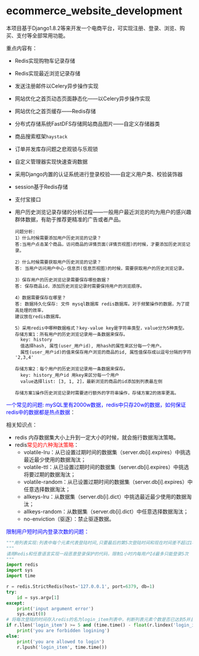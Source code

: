 # ecommerce_website_development
本项目基于Django1.8.2等来开发一个电商平台，可实现注册、登录、浏览、购买、支付等全部常用功能。

重点内容有：

- Redis实现购物车记录存储
- Redis实现最近浏览记录存储
- 发送注册邮件以Celery异步操作实现
- 网站优化之首页动态页面静态化——以Celery异步操作实现
- 网站优化之首页缓存——Redis存储
- 分布式存储系统FastDFS存储网站商品图片——自定义存储器类
- 商品搜索框架`haystack`
- 订单并发库存问题之悲观锁与乐观锁
- 自定义管理器实现快速查询数据
- 采用Django内置的认证系统进行登录校验——自定义用户类、校验装饰器
- session基于Redis存储
- 支付宝接口









- 用户历史浏览记录存储的分析过程——一般用户最近浏览的均为用户的感兴趣群体数据，有助于推荐更精准的广告或者产品。

  ```
  问题分析:
  1）什么时候需要添加用户历史浏览的记录？
  答:当用户点击某个商品，访问商品的详情页面(详情页视图)的时候，才要添加历史浏览记录。

  2）什么时候需要获取用户历史浏览的记录？
  答: 当用户访问用户中心-信息页(信息页视图)的时候，需要获取用户的历史浏览记录。

  3）保存用户的历史浏览记录需要保存哪些数据？
  答: 保存商品id，添加历史浏览记录时需要保持用户的浏览顺序。

  4）数据需要保存在哪里？
  答: 数据持久化保存: 文件 mysql数据库 redis数据库。对于频繁操作的数据，为了提高处理的效率，
  建议放在redis数据库。

  5）采用redis中哪种数据格式？key-value key是字符串类型，value分为5种类型。
  存储方案1：所有用户的历史浏览记录用一条数据来保存。
    key: history
    值选择hash, 属性(user_用户id), 用hash的属性来区分每一个用户。
    属性(user_用户id)的值来保存用户浏览的商品的id, 属性值保存成以逗号分隔的字符 '2,3,4'

  存储方案2：每个用户的历史浏览记录用一条数据来保存。
    key: history_用户id 用key来区分每一个用户
    value选择list: [3, 1, 2]，最新浏览的商品的id添加到列表最左侧

  存储方案1操作历史浏览记录时需要进行额外的字符串操作，存储方案2的效率更高。
  ```

<font color=blue>一个常见的问题: mySQL里有2000w数据，redis中只存20w的数据，如何保证redis中的数据都是热点数据</font>：

相关知识点：

- redis 内存数据集大小上升到一定大小的时候，就会施行数据淘汰策略。
- redis<font color=red>常见的六种淘汰策略</font>：
  - volatile-lru：从已设置过期时间的数据集（server.db[i].expires）中挑选最近最少使用的数据淘汰；
  - volatile-ttl：从已设置过期时间的数据集（server.db[i].expires）中挑选将要过期的数据淘汰；
  - volatile-random：从已设置过期时间的数据集（server.db[i].expires）中任意选择数据淘汰；
  - allkeys-lru：从数据集（server.db[i].dict）中挑选最近最少使用的数据淘汰；
  - allkeys-random：从数据集（server.db[i].dict）中任意选择数据淘汰；
  - no-enviction（驱逐）：禁止驱逐数据。

<font color=blue>限制用户短时间内登录次数的问题：</font>

```python
"""用列表实现:列表中每个元素代表登陆时间,只要最后的第5次登陆时间和现在时间差不超过1小时就禁止登陆"""
"""
请用Redis和任意语言实现一段恶意登录保护的代码，限制1小时内每用户Id最多只能登录5次
"""
import redis
import sys
import time

r = redis.StrictRedis(host='127.0.0.1', port=6379, db=1)
try:
    id = sys.argv[1]
except:
    print('input argument error')
    sys.exit(0)
# 将每次登陆的时间存入redis的名为login_item列表中，判断列表元素个数是否已达到5并且和第一次登录时间比较是否在一个小时以内。
if r.llen('login_item') >= 5 and (time.time() - float(r.lindex('login_item', 4)) <= 3600):
    print('you are forbidden logining')
else:
    print('you are allowed to login')
    r.lpush('login_item', time.time())
```


